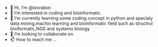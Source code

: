 - 👋 Hi, I’m @biorabiei
- 👀 I’m interested in coding and bioinformatic.
- 🌱 I’m currently learning some coding concept in python and specialy data mining,machin learning and bioinformatic field such as structrul bioiformatic,NGS and systems biology
- 💞️ I’m looking to collaborate on 
- 📫 How to reach me ...

<!---
biorabiei/biorabiei is a ✨ special ✨ repository because its `README.md` (this file) appears on your GitHub profile.
You can click the Preview link to take a look at your changes.
--->
